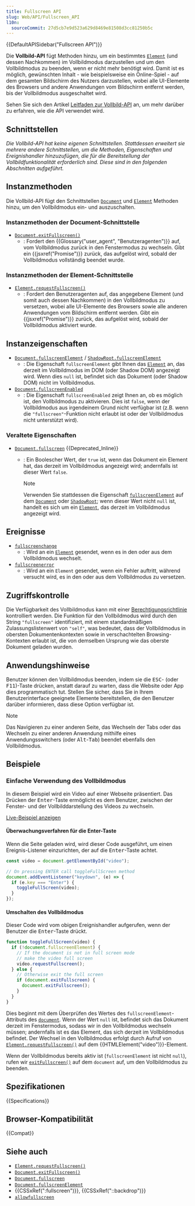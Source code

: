 ```yaml
---
title: Fullscreen API
slug: Web/API/Fullscreen_API
l10n:
  sourceCommit: 27d5cb7e9d523a629d8469e81508d3cc81250b5c
---
```


{{DefaultAPISidebar("Fullscreen API")}}

Die **Vollbild-API** fügt Methoden hinzu, um ein bestimmtes [`Element`](/de/docs/Web/API/Element) (und dessen Nachkommen) im Vollbildmodus darzustellen und um den Vollbildmodus zu beenden, wenn er nicht mehr benötigt wird. Damit ist es möglich, gewünschten Inhalt - wie beispielsweise ein Online-Spiel - auf dem gesamten Bildschirm des Nutzers darzustellen, wobei alle UI-Elemente des Browsers und andere Anwendungen vom Bildschirm entfernt werden, bis der Vollbildmodus ausgeschaltet wird.

Sehen Sie sich den Artikel [Leitfaden zur Vollbild-API](/de/docs/Web/API/Fullscreen_API/Guide) an, um mehr darüber zu erfahren, wie die API verwendet wird.

## Schnittstellen

_Die Vollbild-API hat keine eigenen Schnittstellen. Stattdessen erweitert sie mehrere andere Schnittstellen, um die Methoden, Eigenschaften und Ereignishandler hinzuzufügen, die für die Bereitstellung der Vollbildfunktionalität erforderlich sind. Diese sind in den folgenden Abschnitten aufgeführt._

## Instanzmethoden

Die Vollbild-API fügt den Schnittstellen [`Document`](/de/docs/Web/API/Document) und [`Element`](/de/docs/Web/API/Element) Methoden hinzu, um den Vollbildmodus ein- und auszuschalten.

### Instanzmethoden der Document-Schnittstelle

- [`Document.exitFullscreen()`](/de/docs/Web/API/Document/exitFullscreen)
  - : Fordert den {{Glossary("user_agent", "Benutzeragenten")}} auf, vom Vollbildmodus zurück in den Fenstermodus zu wechseln. Gibt ein {{jsxref("Promise")}} zurück, das aufgelöst wird, sobald der Vollbildmodus vollständig beendet wurde.

### Instanzmethoden der Element-Schnittstelle

- [`Element.requestFullscreen()`](/de/docs/Web/API/Element/requestFullscreen)
  - : Fordert den Benutzeragenten auf, das angegebene Element (und somit auch dessen Nachkommen) in den Vollbildmodus zu versetzen, wobei alle UI-Elemente des Browsers sowie alle anderen Anwendungen vom Bildschirm entfernt werden. Gibt ein {{jsxref("Promise")}} zurück, das aufgelöst wird, sobald der Vollbildmodus aktiviert wurde.

## Instanzeigenschaften

- [`Document.fullscreenElement`](/de/docs/Web/API/Document/fullscreenElement) / [`ShadowRoot.fullscreenElement`](/de/docs/Web/API/ShadowRoot/fullscreenElement)
  - : Die Eigenschaft `fullscreenElement` gibt Ihnen das [`Element`](/de/docs/Web/API/Element) an, das derzeit im Vollbildmodus im DOM (oder Shadow DOM) angezeigt wird. Wenn dies `null` ist, befindet sich das Dokument (oder Shadow DOM) nicht im Vollbildmodus.
- [`Document.fullscreenEnabled`](/de/docs/Web/API/Document/fullscreenEnabled)
  - : Die Eigenschaft `fullscreenEnabled` zeigt Ihnen an, ob es möglich ist, den Vollbildmodus zu aktivieren. Dies ist `false`, wenn der Vollbildmodus aus irgendeinem Grund nicht verfügbar ist (z.B. wenn die `"fullscreen"`-Funktion nicht erlaubt ist oder der Vollbildmodus nicht unterstützt wird).

### Veraltete Eigenschaften

- [`Document.fullscreen`](/de/docs/Web/API/Document/fullscreen) {{Deprecated_Inline}}

  - : Ein Boolescher Wert, der `true` ist, wenn das Dokument ein Element hat, das derzeit im Vollbildmodus angezeigt wird; andernfalls ist dieser Wert `false`.

    > [!NOTE]
    > Verwenden Sie stattdessen die Eigenschaft [`fullscreenElement`](/de/docs/Web/API/Document/fullscreenElement) auf dem [`Document`](/de/docs/Web/API/Document) oder [`ShadowRoot`](/de/docs/Web/API/ShadowRoot); wenn dieser Wert nicht `null` ist, handelt es sich um ein [`Element`](/de/docs/Web/API/Element), das derzeit im Vollbildmodus angezeigt wird.

## Ereignisse

- [`fullscreenchange`](/de/docs/Web/API/Element/fullscreenchange_event)
  - : Wird an ein [`Element`](/de/docs/Web/API/Element) gesendet, wenn es in den oder aus dem Vollbildmodus wechselt.
- [`fullscreenerror`](/de/docs/Web/API/Element/fullscreenerror_event)
  - : Wird an ein `Element` gesendet, wenn ein Fehler auftritt, während versucht wird, es in den oder aus dem Vollbildmodus zu versetzen.

## Zugriffskontrolle

Die Verfügbarkeit des Vollbildmodus kann mit einer [Berechtigungsrichtlinie](/de/docs/Web/HTTP/Guides/Permissions_Policy) kontrolliert werden. Die Funktion für den Vollbildmodus wird durch den String `"fullscreen"` identifiziert, mit einem standardmäßigen Zulassungslistenwert von `"self"`, was bedeutet, dass der Vollbildmodus in obersten Dokumentenkontexten sowie in verschachtelten Browsing-Kontexten erlaubt ist, die von demselben Ursprung wie das oberste Dokument geladen wurden.

## Anwendungshinweise

Benutzer können den Vollbildmodus beenden, indem sie die <kbd>ESC</kbd>- (oder <kbd>F11</kbd>)-Taste drücken, anstatt darauf zu warten, dass die Website oder App dies programmatisch tut. Stellen Sie sicher, dass Sie in Ihrem Benutzerinterface geeignete Elemente bereitstellen, die den Benutzer darüber informieren, dass diese Option verfügbar ist.

> [!NOTE]
> Das Navigieren zu einer anderen Seite, das Wechseln der Tabs oder das Wechseln zu einer anderen Anwendung mithilfe eines Anwendungsswitchers (oder <kbd>Alt</kbd>-<kbd>Tab</kbd>) beendet ebenfalls den Vollbildmodus.

## Beispiele

### Einfache Verwendung des Vollbildmodus

In diesem Beispiel wird ein Video auf einer Webseite präsentiert. Das Drücken der <kbd>Enter</kbd>-Taste ermöglicht es dem Benutzer, zwischen der Fenster- und der Vollbilddarstellung des Videos zu wechseln.

[Live-Beispiel anzeigen](https://mdn.github.io/dom-examples/fullscreen-api/index.html)

#### Überwachungsverfahren für die Enter-Taste

Wenn die Seite geladen wird, wird dieser Code ausgeführt, um einen Ereignis-Listener einzurichten, der auf die <kbd>Enter</kbd>-Taste achtet.

```js
const video = document.getElementById("video");

// On pressing ENTER call toggleFullScreen method
document.addEventListener("keydown", (e) => {
  if (e.key === "Enter") {
    toggleFullScreen(video);
  }
});
```

#### Umschalten des Vollbildmodus

Dieser Code wird vom obigen Ereignishandler aufgerufen, wenn der Benutzer die <kbd>Enter</kbd>-Taste drückt.

```js
function toggleFullScreen(video) {
  if (!document.fullscreenElement) {
    // If the document is not in full screen mode
    // make the video full screen
    video.requestFullscreen();
  } else {
    // Otherwise exit the full screen
    if (document.exitFullscreen) {
      document.exitFullscreen();
    }
  }
}
```

Dies beginnt mit dem Überprüfen des Wertes des `fullscreenElement`-Attributs des [`document`](/de/docs/Web/API/Document). Wenn der Wert `null` ist, befindet sich das Dokument derzeit im Fenstermodus, sodass wir in den Vollbildmodus wechseln müssen; andernfalls ist es das Element, das sich derzeit im Vollbildmodus befindet. Der Wechsel in den Vollbildmodus erfolgt durch Aufruf von [`Element.requestFullscreen()`](/de/docs/Web/API/Element/requestFullscreen) auf dem {{HTMLElement("video")}}-Element.

Wenn der Vollbildmodus bereits aktiv ist (`fullscreenElement` ist nicht `null`), rufen wir [`exitFullscreen()`](/de/docs/Web/API/Document/exitFullscreen) auf dem `document` auf, um den Vollbildmodus zu beenden.

## Spezifikationen

{{Specifications}}

## Browser-Kompatibilität

{{Compat}}

## Siehe auch

- [`Element.requestFullscreen()`](/de/docs/Web/API/Element/requestFullscreen)
- [`Document.exitFullscreen()`](/de/docs/Web/API/Document/exitFullscreen)
- [`Document.fullscreen`](/de/docs/Web/API/Document/fullscreen)
- [`Document.fullscreenElement`](/de/docs/Web/API/Document/fullscreenElement)
- {{CSSxRef(":fullscreen")}}, {{CSSxRef("::backdrop")}}
- [`allowfullscreen`](/de/docs/Web/HTML/Reference/Elements/iframe#allowfullscreen)
